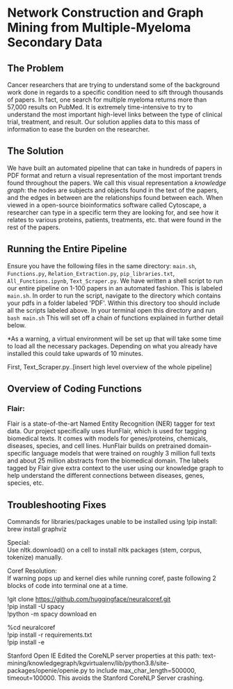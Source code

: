 # Network Construction and Graph Mining from Multiple-Myeloma Secondary Data

## The Problem

Cancer researchers that are trying to understand some of the background work done in regards to a specific condition need to sift through thousands of papers. In fact, one search for multiple myeloma returns more than 57,000 results on PubMed. 
It is extremely time-intensive to try to understand the most important high-level links between the type of clinical trial, treatment, and result. Our solution applies data to this mass of information to ease the burden on the researcher.

## The Solution

We have built an automated pipeline that can take in hundreds of papers in PDF format and return a visual representation of the most important trends found throughout the papers. We call this visual representation a *knowledge graph*: the nodes are subjects and objects found in the text of the papers, and the edges in between are the relationships found between each. When viewed in a open-source bioinformatics software called Cytoscape, a researcher can type in a specific term they are looking for, and see how it relates to various proteins, patients, treatments, etc. that were found in the rest of the papers.

## Running the Entire Pipeline

Ensure you have the following files in the same directory: ```main.sh```, ```Functions.py```, ```Relation_Extraction.py```, ```pip_libraries.txt```, ```All_Functions.ipynb```, ```Text_Scraper.py```. 
We have written a shell script to run our entire pipeline on 1-100 papers in an automated fashion. This is labeled ```main.sh```. In order to run the script, navigate to the directory which contains your pdfs in a folder labeled 'PDF'. Within this directory too should include all the scripts labeled above. In your terminal open this directory and run ```bash main.sh``` This will set off a chain of functions explained in further detail below. 

*As a warning, a virtual environment will be set up that will take some time to load all the necessary packages. Depending on what you already have installed this could take upwards of 10 minutes. 

First, Text_Scraper.py..[insert high level overview of the whole pipeline]


## Overview of Coding Functions

### Flair: 
Flair is a state-of-the-art Named Entity Recognition (NER) tagger for text data. Our project specifically uses HunFlair, which is used for tagging biomedical texts. It comes with models for genes/proteins, chemicals, diseases, species, and cell lines. HunFlair builds on pretrained domain-specific language models that were trained on roughly 3 million full texts and about 25 million abstracts from the biomedical domain. The labels tagged by Flair give extra context to the user using our knowledge graph to help understand the different connections between diseases, genes, species, etc.

## Troubleshooting Fixes

Commands for libraries/packages unable to be installed using !pip install:\
brew install graphviz

Special:\
Use nltk.download() on a cell to install nltk packages (stem, corpus, tokenize) manually.


Coref Resolution:\
If warning pops up and kernel dies while running coref, paste following 2 blocks of code into terminal one at a time.

!git clone https://github.com/huggingface/neuralcoref.git  
!pip install -U spacy\
!python -m spacy download en


%cd neuralcoref\
!pip install -r requirements.txt\
!pip install -e

Stanford Open IE
Edited the CoreNLP server properties at this path: text-mining/knowledgegraph/kgvirtualenv/lib/python3.8/site-packages/openie/openie.py to 
include max_char_length=500000, timeout=100000. This avoids the Stanford CoreNLP Server crashing.
